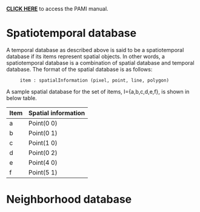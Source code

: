 **[CLICK HERE](index.html)** to access the PAMI manual.

# Spatiotemporal database

 A temporal database as described above is said to be a spatiotemporal database if its items
represent spatial objects. In other words, a spatiotemporal database is a combination of spatial database and temporal database.
   The format of the spatial database is as follows:
   
         item : spatialInformation (pixel, point, line, polygon)

   A sample spatial database for the set of items, I={a,b,c,d,e,f}, is shown in below table.
  
 Item |  Spatial information 
  --- | -----
  a   | Point(0 0)
  b   | Point(0 1)
  c   | Point(1 0)
  d   | Point(0 2)
  e   | Point(4 0)
  f   | Point(5 1)

# Neighborhood database